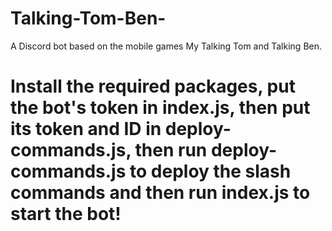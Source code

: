 # Talking-Tom-Ben-
A Discord bot based on the mobile games My Talking Tom and Talking Ben.
# Install the required packages, put the bot's token in index.js, then put its token and ID in deploy-commands.js, then run deploy-commands.js to deploy the slash commands and then run index.js to start the bot!
